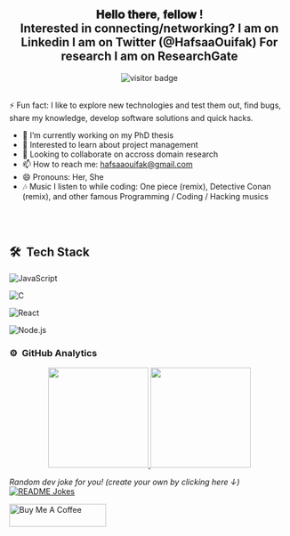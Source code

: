 <div align="center">
 <h2> 𝐇𝐞𝐥𝐥𝐨 𝐭𝐡𝐞𝐫𝐞, 𝐟𝐞𝐥𝐥𝐨𝐰 <researchers/>! <br/>
 Interested in connecting/networking? 
I am on Linkedin
I am on Twitter (@HafsaaOuifak)
For research
I am on ResearchGate
 </h2>
<img src="https://visitor-badge.glitch.me/badge?page_id=HafsaaOuifak&left_color=green&right_color=red" alt="visitor badge"/>
</div>

 <br/>  

⚡ Fun fact:  I like to explore new technologies and test them out, find bugs, share my knowledge, develop software solutions and quick hacks.
- 🔭 I’m currently working on my PhD thesis
- 🌱 Interested to learn about project management
- 👯 Looking to collaborate on accross domain research
- 📫 How to reach me: hafsaaouifak@gmail.com
- 😄 Pronouns: Her, She
- 🎶 Music I listen to while coding: One piece (remix), Detective Conan (remix), and other famous Programming / Coding / Hacking musics 
<br>
<br>

## 🛠 &nbsp;Tech Stack

![JavaScript](https://img.shields.io/badge/-JavaScript-05122A?style=flat&logo=javascript)&nbsp;

![C](https://img.shields.io/badge/-C-05122A?style=flat&logo=C&logoColor=A8B9CC)&nbsp;

![React](https://img.shields.io/badge/-React-05122A?style=flat&logo=react)&nbsp;

![Node.js](https://img.shields.io/badge/-Node.js-05122A?style=flat&logo=node.js)&nbsp;

### ⚙️ &nbsp;GitHub Analytics

<p align="center">
<a href="https://github.com/ihssanehatim">
  <img height="180em" src="https://github-readme-stats-eight-theta.vercel.app/api?username=ihssanehatim&show_icons=true&theme=algolia&include_all_commits=true&count_private=true"/>
  <img height="180em" src="https://github-readme-stats-eight-theta.vercel.app/api/top-langs/?username=ihssanehatim&layout=compact&langs_count=8&theme=algolia"/>
</a>
</p>


<i>Random dev joke for you! (create your own by clicking here ↓)</i><br>
<a href="https://readme-jokes.vercel.app"><img align="center" src="https://readme-jokes.vercel.app/api" alt="README Jokes"></a>


<a href="https://www.buymeacoffee.com/ihssane" target="_blank"><img src="https://cdn.buymeacoffee.com/buttons/default-orange.png" alt="Buy Me A Coffee" height="41" width="174"></a>



